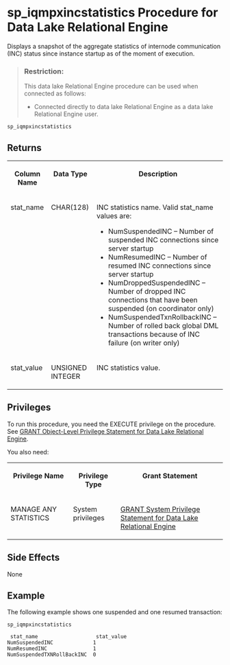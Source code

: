 <!-- loioa25d7f6e84f21015ba7fb54d8946c51c -->

# sp\_iqmpxincstatistics Procedure for Data Lake Relational Engine

Displays a snapshot of the aggregate statistics of internode communication \(INC\) status since instance startup as of the moment of execution.



> ### Restriction:  
> This data lake Relational Engine procedure can be used when connected as follows:
> 
> -   Connected directly to data lake Relational Engine as a data lake Relational Engine user.



```
sp_iqmpxincstatistics
```



<a name="loioa25d7f6e84f21015ba7fb54d8946c51c__iq_refbb_1637"/>

## Returns


<table>
<tr>
<th valign="top">

Column Name



</th>
<th valign="top">

Data Type



</th>
<th valign="top">

Description



</th>
</tr>
<tr>
<td valign="top">

stat\_name



</td>
<td valign="top">

CHAR\(128\)



</td>
<td valign="top">

INC statistics name. Valid stat\_name values are:

-   NumSuspendedINC – Number of suspended INC connections since server startup
-   NumResumedINC – Number of resumed INC connections since server startup
-   NumDroppedSuspendedINC – Number of dropped INC connections that have been suspended \(on coordinator only\)
-   NumSuspendedTxnRollbackINC – Number of rolled back global DML transactions because of INC failure \(on writer only\)



</td>
</tr>
<tr>
<td valign="top">

stat\_value



</td>
<td valign="top">

UNSIGNED INTEGER



</td>
<td valign="top">

INC statistics value.



</td>
</tr>
</table>



<a name="loioa25d7f6e84f21015ba7fb54d8946c51c__iq_refbb_1638"/>

## Privileges

To run this procedure, you need the EXECUTE privilege on the procedure. See [GRANT Object-Level Privilege Statement for Data Lake Relational Engine](../080-sql-statements/grant-object-level-privilege-statement-for-data-lake-relational-engine-a3e154f.md). 

You also need:


<table>
<tr>
<th valign="top">

Privilege Name



</th>
<th valign="top">

Privilege Type



</th>
<th valign="top">

Grant Statement



</th>
</tr>
<tr>
<td valign="top">

MANAGE ANY STATISTICS



</td>
<td valign="top">

System privileges



</td>
<td valign="top">

[GRANT System Privilege Statement for Data Lake Relational Engine](../080-sql-statements/grant-system-privilege-statement-for-data-lake-relational-engine-a3dfcb0.md)



</td>
</tr>
</table>



## Side Effects

None



<a name="loioa25d7f6e84f21015ba7fb54d8946c51c__iq_refbb_1641"/>

## Example

The following example shows one suspended and one resumed transaction:

```
sp_iqmpxincstatistics
```

```
 stat_name                   stat_value
NumSuspendedINC             1
NumResumedINC               1
NumSuspendedTXNRollBackINC  0
```

